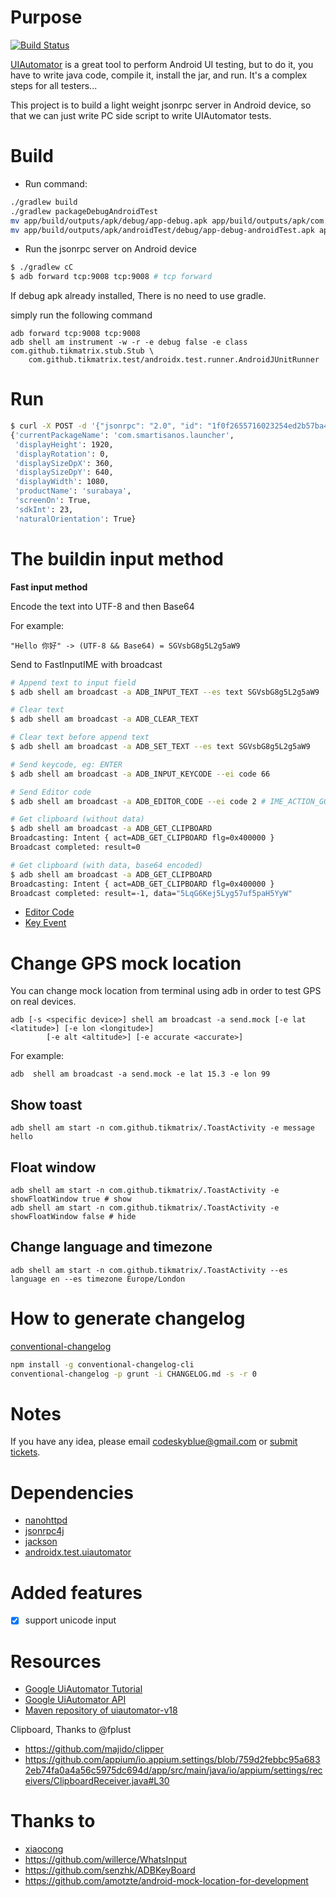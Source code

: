 # Purpose
[![Build Status](https://travis-ci.org/openatx/android-uiautomator-server.svg?branch=master)](https://travis-ci.org/openatx/android-uiautomator-server)

[UIAutomator](http://developer.android.com/tools/testing/testing_ui.html) is a
great tool to perform Android UI testing, but to do it, you have to write java
code, compile it, install the jar, and run. It's a complex steps for all
testers...

This project is to build a light weight jsonrpc server in Android device, so
that we can just write PC side script to write UIAutomator tests.

# Build

- Run command:

```bash
./gradlew build
./gradlew packageDebugAndroidTest
mv app/build/outputs/apk/debug/app-debug.apk app/build/outputs/apk/com.github.tikmatrix.apk
mv app/build/outputs/apk/androidTest/debug/app-debug-androidTest.apk app/build/outputs/apk/com.github.tikmatrix.test.apk
```


- Run the jsonrpc server on Android device

```bash
$ ./gradlew cC
$ adb forward tcp:9008 tcp:9008 # tcp forward
```

If debug apk already installed, There is no need to use gradle.

simply run the following command

```
adb forward tcp:9008 tcp:9008
adb shell am instrument -w -r -e debug false -e class com.github.tikmatrix.stub.Stub \
    com.github.tikmatrix.test/androidx.test.runner.AndroidJUnitRunner
```

# Run
```bash
$ curl -X POST -d '{"jsonrpc": "2.0", "id": "1f0f2655716023254ed2b57ba4198815", "method": "deviceInfo", "params": {}}' 'http://127.0.0.1:9008/jsonrpc/0'
{'currentPackageName': 'com.smartisanos.launcher',
 'displayHeight': 1920,
 'displayRotation': 0,
 'displaySizeDpX': 360,
 'displaySizeDpY': 640,
 'displayWidth': 1080,
 'productName': 'surabaya',
 'screenOn': True,
 'sdkInt': 23,
 'naturalOrientation': True}
```


# The buildin input method
**Fast input method**

Encode the text into UTF-8 and then Base64

For example:

    "Hello 你好" -> (UTF-8 && Base64) = SGVsbG8g5L2g5aW9

Send to FastInputIME with broadcast

```bash
# Append text to input field
$ adb shell am broadcast -a ADB_INPUT_TEXT --es text SGVsbG8g5L2g5aW9

# Clear text
$ adb shell am broadcast -a ADB_CLEAR_TEXT

# Clear text before append text
$ adb shell am broadcast -a ADB_SET_TEXT --es text SGVsbG8g5L2g5aW9

# Send keycode, eg: ENTER
$ adb shell am broadcast -a ADB_INPUT_KEYCODE --ei code 66

# Send Editor code
$ adb shell am broadcast -a ADB_EDITOR_CODE --ei code 2 # IME_ACTION_GO

# Get clipboard (without data)
$ adb shell am broadcast -a ADB_GET_CLIPBOARD
Broadcasting: Intent { act=ADB_GET_CLIPBOARD flg=0x400000 }
Broadcast completed: result=0

# Get clipboard (with data, base64 encoded)
$ adb shell am broadcast -a ADB_GET_CLIPBOARD
Broadcasting: Intent { act=ADB_GET_CLIPBOARD flg=0x400000 }
Broadcast completed: result=-1, data="5LqG6Kej5Lyg57uf5paH5YyW"
```

- [Editor Code](https://developer.android.com/reference/android/view/inputmethod/EditorInfo)
- [Key Event](https://developer.android.com/reference/android/view/KeyEvent)

# Change GPS mock location
You can change mock location from terminal using adb in order to test GPS on real devices.

```
adb [-s <specific device>] shell am broadcast -a send.mock [-e lat <latitude>] [-e lon <longitude>]
        [-e alt <altitude>] [-e accurate <accurate>]
```

For example:

```
adb  shell am broadcast -a send.mock -e lat 15.3 -e lon 99
```

## Show toast

```
adb shell am start -n com.github.tikmatrix/.ToastActivity -e message hello
```

## Float window

```
adb shell am start -n com.github.tikmatrix/.ToastActivity -e showFloatWindow true # show
adb shell am start -n com.github.tikmatrix/.ToastActivity -e showFloatWindow false # hide
```

## Change language and timezone

```
adb shell am start -n com.github.tikmatrix/.ToastActivity --es language en --es timezone Europe/London
```

# How to generate changelog
[conventional-changelog](https://github.com/conventional-changelog/conventional-changelog/tree/master/packages/conventional-changelog-cli)

```bash
npm install -g conventional-changelog-cli
conventional-changelog -p grunt -i CHANGELOG.md -s -r 0
```

# Notes

If you have any idea, please email codeskyblue@gmail.com or [submit tickets](https://github.com/openatx/android-uiautomator-server/issues/new).

# Dependencies

- [nanohttpd](https://github.com/NanoHttpd/nanohttpd)
- [jsonrpc4j](https://github.com/briandilley/jsonrpc4j)
- [jackson](https://github.com/FasterXML/jackson)
- [androidx.test.uiautomator](https://mvnrepository.com/artifact/androidx.test.uiautomator/uiautomator-v18)

# Added features

- [x] support unicode input

# Resources
- [Google UiAutomator Tutorial](https://developer.android.com/training/testing/ui-testing/uiautomator-testing?hl=zh-cn)
- [Google UiAutomator API](https://developer.android.com/reference/android/support/test/uiautomator/package-summary?hl=zh-cn)
- [Maven repository of uiautomator-v18](https://mvnrepository.com/artifact/androidx.test.uiautomator/uiautomator-v18)

Clipboard, Thanks to @fplust

- https://github.com/majido/clipper
- https://github.com/appium/io.appium.settings/blob/759d2febbc95a6832eb74fa0a4a56c5975dc694d/app/src/main/java/io/appium/settings/receivers/ClipboardReceiver.java#L30

# Thanks to
- [xiaocong](https://github.com/xiaocong)
- https://github.com/willerce/WhatsInput
- https://github.com/senzhk/ADBKeyBoard
- https://github.com/amotzte/android-mock-location-for-development
